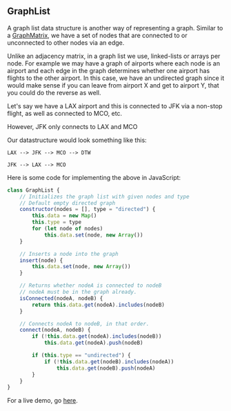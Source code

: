 ## GraphList

A graph list data structure is another way of representing a graph. Similar to a [GraphMatrix](../GraphMatrix), we have a set of nodes that are connected to or unconnected to other nodes via an edge.

Unlike an adjacency matrix, in a graph list we use, linked-lists or arrays per node. For example we may have a graph of airports where each node is an airport and each edge in the graph determines whether one airport has flights to the other airport. In this case, we have an undirected graph since it would make sense if you can leave from airport X and get to airport Y, that you could do the reverse as well.

Let's say we have a LAX airport and this is connected to JFK via a non-stop flight, as well as connected to MCO, etc. 

However, JFK only connects to LAX and MCO

Our datastructure would look something like this:

```
LAX --> JFK --> MCO --> DTW

JFK --> LAX --> MCO
```

Here is some code for implementing the above in JavaScript:

```js
class GraphList {
    // Initializes the graph list with given nodes and type
    // Default empty directed graph
    constructor(nodes = [], type = "directed") {
        this.data = new Map()
        this.type = type
        for (let node of nodes)
            this.data.set(node, new Array())
    }

    // Inserts a node into the graph
    insert(node) {
        this.data.set(node, new Array())
    }

    // Returns whether nodeA is connected to nodeB
    // nodeA must be in the graph already.
    isConnected(nodeA, nodeB) {
        return this.data.get(nodeA).includes(nodeB)
    }

    // Connects nodeA to nodeB, in that order.
    connect(nodeA, nodeB) {
        if (!this.data.get(nodeA).includes(nodeB))
            this.data.get(nodeA).push(nodeB)

        if (this.type == "undirected") {
            if (!this.data.get(nodeB).includes(nodeA))
                this.data.get(nodeB).push(nodeA)
        }
    }
}
```

For a live demo, go [here](https://repl.it/@heyluis/GraphList).